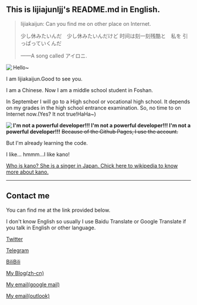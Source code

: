 ## This is lijiajunljj's README.md in English.

> lijiakaijun: Can you find me on other place on Internet.
>
> 少し休みたいんだ　少し休みたいんだけど 时间は刻一刻残酷と　私を 引っぱっていくんだ 
>
>——A song called アイロニ.<!--https://www.zhihu.com/question/59551582-->

<a>
  <img align="left" src="https://github-readme-stats.vercel.app/api?username=lijiajunljj&count_private=true&include_all_commits=true&show_icons=true">
</a>

Hello~

I am lijiakaijun.Good to see you.

I am a Chinese. Now I am a middle school student in Foshan.

In September I will go to a High school or vocational high school. It depends on my grades in the high school entrance examination. So, no time to on Internet now.(Yes? It not true!HaHa~)

<a>
  <img align="left" src="https://github-readme-stats.vercel.app/api/top-langs/?username=lijiajunljj">
</a>

**I'm not a powerful developer!!! I'm not a powerful developer!!! I'm not a powerful developer!!!** ~~Because of the Github Pages, I use the account.~~

But I'm already learning the code.

I like... hmmm...I like kano! 

[Who is kano? She is a singer in Japan. Chick here to wikipedia to know more about kano.](https://ja.wikipedia.org/wiki/%E9%B9%BF%E4%B9%83)

---
## Contact me

You can find me at the link provided below. 

I don't know English so usually I use Baidu Translate or Google Translate if you talk in English or other language.

[Twitter](https://twitter.com/lijiakaijun)  

[Telegram](https://t.me/lijia)  

[BiliBili](https://space.bilibili.com/480198701)

[My Blog(zh-cn)](https://blog.lijiakaijun.cyou)     

[My email(google mail)](mailto://lijiajunljj@gmail.com)

[My email(outlook)](mailto://lijiajunljj@outlook.com)
